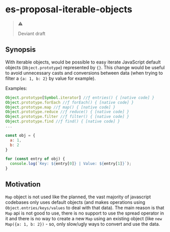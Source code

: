 # es-proposal-iterable-objects
> ⚠️ 
> 
> Deviant draft

## Synopsis
With iterable objects, would be possible to easy iterate JavaScript default objects (`Object.prototype`) represented by `{}`. This change would be useful to avoid unnecessary casts and conversions between data (when trying to filter a `{a: 1, b: 2}` by value for example).

Examples:

```js
Object.prototype[Symbol.iterator] //ƒ entries() { [native code] }
Object.prototype.forEach //ƒ forEach() { [native code] }
Object.prototype.map //ƒ map() { [native code] }
Object.prototype.reduce //ƒ reduce() { [native code] }
Object.prototype.filter //ƒ filter() { [native code] }
Object.prototype.find //ƒ find() { [native code] }
...
```

```js
const obj = {
  a: 1,
  b: 2
}

for (const entry of obj) {
  console.log(`Key: ${entry[0]} | Value: ${entry[1]}`);
}
```

## Motivation

`Map` object is not used like the planned, the vast majority of javascript codebases only uses default objects (and makes operations using `Object.entries/keys/values` to deal with that data). The main reason is that `Map` api is not good to use, there is no support to use the spread operator in it and there is no way to create a new `Map` using an existing object (like `new Map({a: 1, b: 2})` - so, only slow/ugly ways to convert and use the data.
